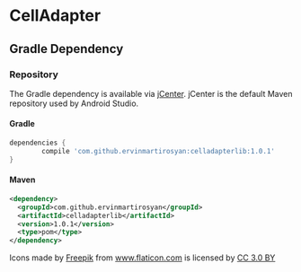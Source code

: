 # CellAdapter

## Gradle Dependency

### Repository

The Gradle dependency is available via [jCenter](https://bintray.com/ervin/CellAdapter/celladapterlib).
jCenter is the default Maven repository used by Android Studio.

#### Gradle
```groovy
dependencies {
        compile 'com.github.ervinmartirosyan:celladapterlib:1.0.1'
}
```

#### Maven
```xml
<dependency>
  <groupId>com.github.ervinmartirosyan</groupId>
  <artifactId>celladapterlib</artifactId>
  <version>1.0.1</version>
  <type>pom</type>
</dependency>
```

<div>Icons made by <a href="http://www.freepik.com" title="Freepik">Freepik</a> from <a href="http://www.flaticon.com" title="Flaticon">www.flaticon.com</a> is licensed by <a href="http://creativecommons.org/licenses/by/3.0/" title="Creative Commons BY 3.0" target="_blank">CC 3.0 BY</a></div>
